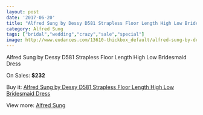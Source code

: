 ```yaml
---
layout: post
date: '2017-06-20'
title: "Alfred Sung by Dessy D581 Strapless Floor Length High Low Bridesmaid Dress"
category: Alfred Sung
tags: ["bridal","wedding","crazy","sale","special"]
image: http://www.eudances.com/13610-thickbox_default/alfred-sung-by-dessy-d581-strapless-floor-length-high-low-bridesmaid-dress.jpg
---
```

Alfred Sung by Dessy D581 Strapless Floor Length High Low Bridesmaid Dress

On Sales: **$232**
<a href="https://www.eudances.com/en/alfred-sung/4102-alfred-sung-by-dessy-d581-strapless-floor-length-high-low-bridesmaid-dress.html"><amp-img layout="responsive" width="600" height="600" src="//www.eudances.com/13610-thickbox_default/alfred-sung-by-dessy-d581-strapless-floor-length-high-low-bridesmaid-dress.jpg" alt="Alfred Sung by Dessy D581 Strapless Floor Length High Low Bridesmaid Dress 0" /></a>
<a href="https://www.eudances.com/en/alfred-sung/4102-alfred-sung-by-dessy-d581-strapless-floor-length-high-low-bridesmaid-dress.html"><amp-img layout="responsive" width="600" height="600" src="//www.eudances.com/13613-thickbox_default/alfred-sung-by-dessy-d581-strapless-floor-length-high-low-bridesmaid-dress.jpg" alt="Alfred Sung by Dessy D581 Strapless Floor Length High Low Bridesmaid Dress 1" /></a>
<a href="https://www.eudances.com/en/alfred-sung/4102-alfred-sung-by-dessy-d581-strapless-floor-length-high-low-bridesmaid-dress.html"><amp-img layout="responsive" width="600" height="600" src="//www.eudances.com/13612-thickbox_default/alfred-sung-by-dessy-d581-strapless-floor-length-high-low-bridesmaid-dress.jpg" alt="Alfred Sung by Dessy D581 Strapless Floor Length High Low Bridesmaid Dress 2" /></a>
<a href="https://www.eudances.com/en/alfred-sung/4102-alfred-sung-by-dessy-d581-strapless-floor-length-high-low-bridesmaid-dress.html"><amp-img layout="responsive" width="600" height="600" src="//www.eudances.com/13611-thickbox_default/alfred-sung-by-dessy-d581-strapless-floor-length-high-low-bridesmaid-dress.jpg" alt="Alfred Sung by Dessy D581 Strapless Floor Length High Low Bridesmaid Dress 3" /></a>

Buy it: [Alfred Sung by Dessy D581 Strapless Floor Length High Low Bridesmaid Dress](https://www.eudances.com/en/alfred-sung/4102-alfred-sung-by-dessy-d581-strapless-floor-length-high-low-bridesmaid-dress.html "Alfred Sung by Dessy D581 Strapless Floor Length High Low Bridesmaid Dress")

View more: [Alfred Sung](https://www.eudances.com/en/52-alfred-sung "Alfred Sung")
